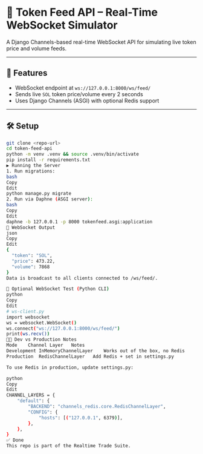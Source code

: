 # 🧠 Token Feed API – Real-Time WebSocket Simulator

A Django Channels-based real-time WebSocket API for simulating live token price and volume feeds.

---

## 🚀 Features

- WebSocket endpoint at `ws://127.0.0.1:8000/ws/feed/`
- Sends live `SOL` token price/volume every 2 seconds
- Uses Django Channels (ASGI) with optional Redis support

---

## 🛠️ Setup

```bash
git clone <repo-url>
cd token-feed-api
python -m venv .venv && source .venv/bin/activate
pip install -r requirements.txt
▶️ Running the Server
1. Run migrations:
bash
Copy
Edit
python manage.py migrate
2. Run via Daphne (ASGI server):
bash
Copy
Edit
daphne -b 127.0.0.1 -p 8000 tokenfeed.asgi:application
📡 WebSocket Output
json
Copy
Edit
{
  "token": "SOL",
  "price": 473.22,
  "volume": 7868
}
Data is broadcast to all clients connected to /ws/feed/.

🧪 Optional WebSocket Test (Python CLI)
python
Copy
Edit
# ws-client.py
import websocket
ws = websocket.WebSocket()
ws.connect("ws://127.0.0.1:8000/ws/feed/")
print(ws.recv())
🧑‍🔬 Dev vs Production Notes
Mode	Channel Layer	Notes
Development	InMemoryChannelLayer	Works out of the box, no Redis
Production	RedisChannelLayer	Add Redis + set in settings.py

To use Redis in production, update settings.py:

python
Copy
Edit
CHANNEL_LAYERS = {
    "default": {
        "BACKEND": "channels_redis.core.RedisChannelLayer",
        "CONFIG": {
            "hosts": [("127.0.0.1", 6379)],
        },
    },
}
✅ Done
This repo is part of the Realtime Trade Suite.
```
